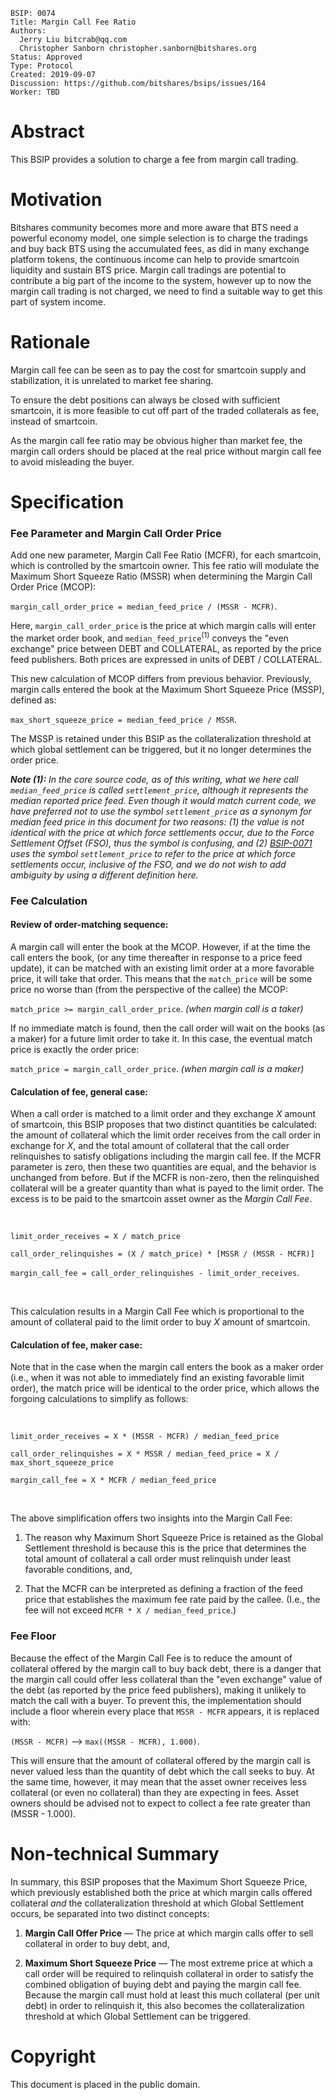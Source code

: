 ```
BSIP: 0074
Title: Margin Call Fee Ratio
Authors:
  Jerry Liu bitcrab@qq.com
  Christopher Sanborn christopher.sanborn@bitshares.org
Status: Approved
Type: Protocol
Created: 2019-09-07
Discussion: https://github.com/bitshares/bsips/issues/164
Worker: TBD
```

# Abstract
This BSIP provides a solution to charge a fee from margin call trading.

# Motivation
Bitshares community becomes more and more aware that BTS need a powerful economy model, one simple selection is to charge the tradings and buy back BTS using the accumulated fees, as did in many exchange platform tokens, the continuous income can help to provide smartcoin liquidity and sustain BTS price. Margin call tradings are potential to contribute a big part of the income to the system, however up to now the margin call trading is not charged, we need to find a suitable way to get this part of system income.

# Rationale
Margin call fee can be seen as to pay the cost for smartcoin supply and stabilization, it is unrelated to market fee sharing.

To ensure the debt positions can always be closed with sufficient smartcoin, it is more feasible to cut off part of the traded collaterals as fee, instead of smartcoin.

As the margin call fee ratio may be obvious higher than market fee, the margin call orders should be placed at the real price without margin call fee to avoid misleading the buyer.

# Specification

### Fee Parameter and Margin Call Order Price

Add one new parameter, Margin Call Fee Ratio (MCFR), for each smartcoin, which is controlled by the smartcoin owner. This fee ratio will modulate the Maximum Short Squeeze Ratio (MSSR) when determining the Margin Call Order Price (MCOP):

`margin_call_order_price = median_feed_price / (MSSR - MCFR)`.

Here, `margin_call_order_price` is the price at which margin calls will enter the market order book, and `median_feed_price`<sup>(1)</sup> conveys the "even exchange" price between DEBT and COLLATERAL, as reported by the price feed publishers.  Both prices are expressed in units of DEBT / COLLATERAL.

This new calculation of MCOP differs from previous behavior.  Previously, margin calls entered the book at the Maximum Short Squeeze Price (MSSP), defined as:

`max_short_squeeze_price = median_feed_price / MSSR`.

The MSSP is retained under this BSIP as the collateralization threshold at which global settlement can be triggered, but it no longer determines the order price.

_**Note (1):** In the core source code, as of this writing, what we here call `median_feed_price` is called `settlement_price`, although it represents the median reported price feed.  Even though it would match current code, we have preferred not to use the symbol `settlement_price` as a synonym for median feed price in this document for two reasons: (1) the value is not identical with the price at which force settlements occur, due to the Force Settlement Offset (FSO), thus the symbol is confusing, and (2) [BSIP-0071](bsip-0071.md) uses the symbol `settlement_price` to refer to the price at which force settlements occur, inclusive of the FSO, and we do not wish to add ambiguity by using a different definition here._

### Fee Calculation

#### Review of order-matching sequence:

A margin call will enter the book at the MCOP.  However, if at the time the call enters the book, (or any time thereafter in response to a price feed update), it can be matched with an existing limit order at a more favorable price, it will take that order. This means that the `match_price` will be some price no worse than (from the perspective of the callee) the MCOP:

`match_price >= margin_call_order_price`.  _(when margin call is a taker)_

If no immediate match is found, then the call order will wait on the books (as a maker) for a future limit order to take it.  In this case, the eventual match price is exactly the order price:

`match_price = margin_call_order_price`.  _(when margin call is a maker)_

#### Calculation of fee, general case:

When a call order is matched to a limit order and they exchange _X_ amount of smartcoin, this BSIP proposes that two distinct quantities be calculated: the amount of collateral which the limit order receives from the call order in exchange for _X_, and the total amount of collateral that the call order relinquishes to satisfy obligations including the margin call fee.  If the MCFR parameter is zero, then these two quantities are equal, and the behavior is unchanged from before.  But if the MCFR is non-zero, then the relinquished collateral will be a greater quantity than what is payed to the limit order.  The excess is to be paid to the smartcoin asset owner as the _Margin Call Fee_.

<br>

`limit_order_receives = X / match_price`

`call_order_relinquishes = (X / match_price) * [MSSR / (MSSR - MCFR)]`

`margin_call_fee = call_order_relinquishes - limit_order_receives`.

<br>

This calculation results in a Margin Call Fee which is proportional to the amount of collateral paid to the limit order to buy _X_ amount of smartcoin.

#### Calculation of fee, maker case:

Note that in the case when the margin call enters the book as a maker order (i.e., when it was not able to immediately find an existing favorable limit order), the match price will be identical to the order price, which allows the forgoing calculations to simplify as follows:

<br>

`limit_order_receives = X * (MSSR - MCFR) / median_feed_price`

`call_order_relinquishes = X * MSSR / median_feed_price = X / max_short_squeeze_price`

`margin_call_fee = X * MCFR / median_feed_price`

<br>

The above simplification offers two insights into the Margin Call Fee:

1. The reason why Maximum Short Squeeze Price is retained as the Global Settlement threshold is because this is the price that determines the total amount of collateral a call order must relinquish under least favorable conditions, and,

2. That the MCFR can be interpreted as defining a fraction of the feed price that establishes the maximum fee rate paid by the callee.  (I.e., the fee will not exceed `MCFR * X / median_feed_price`.)


### Fee Floor

Because the effect of the Margin Call Fee is to reduce the amount of collateral offered by the margin call to buy back debt, there is a danger that the margin call could offer less collateral than the "even exchange" value of the debt (as reported by the price feed publishers), making it unlikely to match the call with a buyer.  To prevent this, the implementation should include a floor wherein every place that `MSSR - MCFR` appears, it is replaced with:

`(MSSR - MCFR)` —> `max((MSSR - MCFR), 1.000)`.

This will ensure that the amount of collateral offered by the margin call is never valued less than the quantity of debt which the call seeks to buy.  At the same time, however, it may mean that the asset owner receives less collateral (or even no collateral) than they are expecting in fees.  Asset owners should be advised not to expect to collect a fee rate greater than (MSSR - 1.000).

# Non-technical Summary

In summary, this BSIP proposes that the Maximum Short Squeeze Price, which previously established both the price at which margin calls offered collateral _and_ the collateralization threshold at which Global Settlement occurs, be separated into two distinct concepts:

1. **Margin Call Offer Price** — The price at which margin calls offer to sell collateral in order to buy debt, and,

2. **Maximum Short Squeeze Price** — The most extreme price at which a call order will be required to relinquish collateral in order to satisfy the combined obligation of buying debt and paying the margin call fee.  Because the margin call must hold at least this much collateral (per unit debt) in order to relinquish it, this also becomes the collateralization threshold at which Global Settlement can be triggered.

# Copyright

This document is placed in the public domain.
